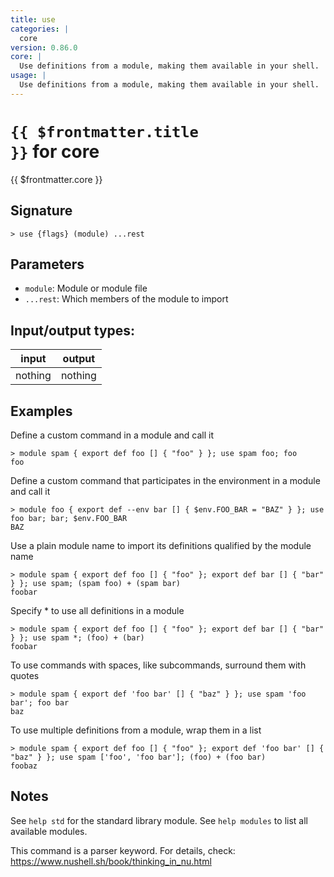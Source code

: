 ```yaml
---
title: use
categories: |
  core
version: 0.86.0
core: |
  Use definitions from a module, making them available in your shell.
usage: |
  Use definitions from a module, making them available in your shell.
---
```

<!-- This file is automatically generated. Please edit the command in https://github.com/nushell/nushell instead. -->

# <code>{{ $frontmatter.title }}</code> for core

<div class='command-title'>{{ $frontmatter.core }}</div>

## Signature

```> use {flags} (module) ...rest```

## Parameters

 -  `module`: Module or module file
 -  `...rest`: Which members of the module to import


## Input/output types:

| input   | output  |
| ------- | ------- |
| nothing | nothing |

## Examples

Define a custom command in a module and call it
```nu
> module spam { export def foo [] { "foo" } }; use spam foo; foo
foo
```

Define a custom command that participates in the environment in a module and call it
```nu
> module foo { export def --env bar [] { $env.FOO_BAR = "BAZ" } }; use foo bar; bar; $env.FOO_BAR
BAZ
```

Use a plain module name to import its definitions qualified by the module name
```nu
> module spam { export def foo [] { "foo" }; export def bar [] { "bar" } }; use spam; (spam foo) + (spam bar)
foobar
```

Specify * to use all definitions in a module
```nu
> module spam { export def foo [] { "foo" }; export def bar [] { "bar" } }; use spam *; (foo) + (bar)
foobar
```

To use commands with spaces, like subcommands, surround them with quotes
```nu
> module spam { export def 'foo bar' [] { "baz" } }; use spam 'foo bar'; foo bar
baz
```

To use multiple definitions from a module, wrap them in a list
```nu
> module spam { export def foo [] { "foo" }; export def 'foo bar' [] { "baz" } }; use spam ['foo', 'foo bar']; (foo) + (foo bar)
foobaz
```

## Notes
See `help std` for the standard library module.
See `help modules` to list all available modules.

This command is a parser keyword. For details, check:
  https://www.nushell.sh/book/thinking_in_nu.html